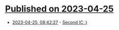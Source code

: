 # [Published on 2023-04-25](index.md)

* [2023-04-25, 08:42:27](https://lobste.rs/s/bzzkta/second_ic) - [Second IC :)](http://sam.zeloof.xyz/second-ic/)
